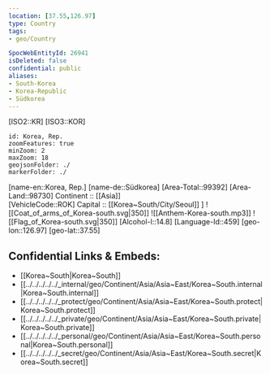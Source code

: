 ```yaml
---
location: [37.55,126.97] 
type: Country
tags:
- geo/Country

SpocWebEntityId: 26941
isDeleted: false
confidential: public
aliases:
- South-Korea
- Korea-Republic
- Südkorea 
---
```

[ISO2::KR] 
[ISO3::KOR] 
```leaflet
id: Korea, Rep.
zoomFeatures: true 
minZoom: 2 
maxZoom: 18
geojsonFolder: ./
markerFolder: ./
```

[name-en::Korea, Rep.] 
[name-de::Südkorea] 
[Area-Total::99392] 
[Area-Land::98730] 
Continent :: [[Asia]]  
[VehicleCode::ROK] 
Capital ::  [[Korea~South/City/Seoul]] ] 
![[Coat_of_arms_of_Korea-south.svg|350]] 
![[Anthem-Korea-south.mp3]] 
![[Flag_of_Korea-south.svg|350]] 
[Alcohol-l::14.8] 
[Language-Id::459] 
[geo-lon::126.97] 
[geo-lat::37.55] 



## Confidential Links & Embeds: 
- [[Korea~South|Korea~South]]  
- [[../../../../../_internal/geo/Continent/Asia/Asia~East/Korea~South.internal|Korea~South.internal]]  
- [[../../../../../_protect/geo/Continent/Asia/Asia~East/Korea~South.protect|Korea~South.protect]] 
- [[../../../../../_private/geo/Continent/Asia/Asia~East/Korea~South.private|Korea~South.private]] 
- [[../../../../../_personal/geo/Continent/Asia/Asia~East/Korea~South.personal|Korea~South.personal]] 
- [[../../../../../_secret/geo/Continent/Asia/Asia~East/Korea~South.secret|Korea~South.secret]] 
